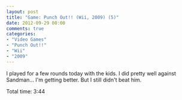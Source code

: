 ```yaml
---
layout: post
title: "Game: Punch Out!! (Wii, 2009) (5)"
date: 2012-09-29 00:00
comments: true
categories:
- "Video Games"
- "Punch Out!!"
- "Wii"
- "2009"
---
```


I played for a few rounds today with the kids. I did pretty well
against Sandman... I'm getting better. But I still didn't beat
him.

Total time: 3:44
